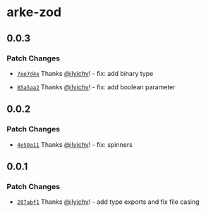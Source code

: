 # arke-zod

## 0.0.3

### Patch Changes

- [`7ee7d4e`](https://github.com/arkemishub/arke-zod/commit/7ee7d4e31bf35efa7f35cba3e37f422cada41203) Thanks [@ilyichv](https://github.com/ilyichv)! - fix: add binary type

- [`85a5aa2`](https://github.com/arkemishub/arke-zod/commit/85a5aa264646b16df51621939472a570eba6da88) Thanks [@ilyichv](https://github.com/ilyichv)! - fix: add boolean parameter

## 0.0.2

### Patch Changes

- [`4e50a11`](https://github.com/arkemishub/arke-zod/commit/4e50a1168a2233e182743ecacca1b69a18a7375a) Thanks [@ilyichv](https://github.com/ilyichv)! - fix: spinners

## 0.0.1

### Patch Changes

- [`287abf1`](https://github.com/arkemishub/arke-zod/commit/287abf1694edcfc2a507280fbe5fa9551b5c5664) Thanks [@ilyichv](https://github.com/ilyichv)! - add type exports and fix file casing
